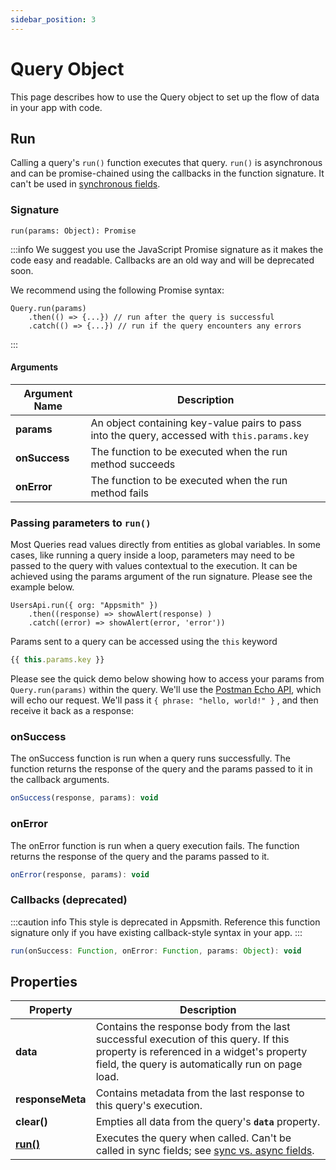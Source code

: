 ```yaml
---
sidebar_position: 3
---
```

# Query Object

This page describes how to use the Query object to set up the flow of data in your app with code.

## Run

Calling a query's `run()` function executes that query. `run()` is asynchronous and can be promise-chained using the callbacks in the function signature. It can't be used in [synchronous fields](/core-concepts/writing-code/workflows#display-data-from-async-js-function).

### Signature

```
run(params: Object): Promise
```

:::info
We suggest you use the JavaScript Promise signature as it makes the code easy and readable. Callbacks are an old way and will be deprecated soon.

We recommend using the following Promise syntax:

```
Query.run(params)
    .then(() => {...}) // run after the query is successful
    .catch(() => {...}) // run if the query encounters any errors
```
:::

#### Arguments

| Argument Name | Description                                                                                  |
| ------------- | -------------------------------------------------------------------------------------------- |
| **params**    | An object containing key-value pairs to pass into the query, accessed with `this.params.key` |
| **onSuccess** | The function to be executed when the run method succeeds                                     |
| **onError**   | The function to be executed when the run method fails                                        |

### Passing parameters to `run()`

Most Queries read values directly from entities as global variables. In some cases, like running a query inside a loop, parameters may need to be passed to the query with values contextual to the execution. It can be achieved using the params argument of the run signature. Please see the example below.

```
UsersApi.run({ org: "Appsmith" })
    .then((response) => showAlert(response) )
    .catch((error) => showAlert(error, 'error'))
```

Params sent to a query can be accessed using the `this` keyword

```javascript
{{ this.params.key }}
```

Please see the quick demo below showing how to access your params from `Query.run(params)` within the query. We'll use the [Postman Echo API](https://learning.postman.com/docs/developer/echo-api/), which will echo our request. We'll pass it `{ phrase: "hello, world!" }` , and then receive it back as a response:


<VideoEmbed host="youtube" videoId="oktXirbay8U" title="Use this.params.key within your query to access any params you passed within the .run(params) function." caption="Use this.params.key within your query to access any params you passed within the .run(params) function."/>

### onSuccess

The onSuccess function is run when a query runs successfully. The function returns the response of the query and the params passed to it in the callback arguments.

```javascript
onSuccess(response, params): void
```

### onError

The onError function is run when a query execution fails. The function returns the response of the query and the params passed to it.

```javascript
onError(response, params): void
```

### Callbacks (deprecated)

:::caution info
This style is deprecated in Appsmith. Reference this function signature only if you have existing callback-style syntax in your app.
:::

```javascript
run(onSuccess: Function, onError: Function, params: Object): void
```

## Properties

| Property         | Description                                                                                  |
| ---------------- | -------------------------------------------------------------------------------------------- |
| **data**         | Contains the response body from the last successful execution of this query. If this property is referenced in a widget's property field, the query is automatically run on page load. |
| **responseMeta** | Contains metadata from the last response to this query's execution.                          |
| **clear()**      | Empties all data from the query's **`data`** property.                                       |
| [**run()**](#signature) | Executes the query when called. Can't be called in sync fields; see [sync vs. async fields](/core-concepts/writing-code/workflows#display-data-from-async-js-function). |